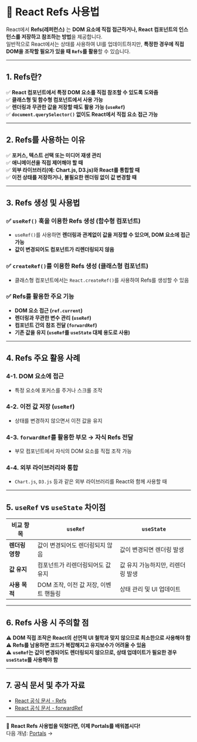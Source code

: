 # 🚀 React Refs 사용법

React에서 **Refs(레퍼런스)** 는 **DOM 요소에 직접 접근하거나, React 컴포넌트의 인스턴스를 저장하고 참조하는 방법**을 제공합니다.  
일반적으로 React에서는 상태를 사용하여 UI를 업데이트하지만, **특정한 경우에 직접 DOM을 조작할 필요가 있을 때 `Refs`를 활용**할 수 있습니다.

---

## 1. Refs란?

✅ **React 컴포넌트에서 특정 DOM 요소를 직접 참조할 수 있도록 도와줌**  
✅ **클래스형 및 함수형 컴포넌트에서 사용 가능**  
✅ **렌더링과 무관한 값을 저장할 때도 활용 가능 (`useRef`)**  
✅ **`document.querySelector()` 없이도 React에서 직접 요소 접근 가능**  

---

## 2. Refs를 사용하는 이유

✅ **포커스, 텍스트 선택 또는 미디어 재생 관리**  
✅ **애니메이션을 직접 제어해야 할 때**  
✅ **외부 라이브러리(예: Chart.js, D3.js)와 React를 통합할 때**  
✅ **이전 상태를 저장하거나, 불필요한 렌더링 없이 값 변경할 때**  

---

## 3. Refs 생성 및 사용법

### ✅ `useRef()` 훅을 이용한 Refs 생성 (함수형 컴포넌트)
- `useRef()`를 사용하면 **렌더링과 관계없이 값을 저장할 수 있으며, DOM 요소에 접근 가능**
- **값이 변경되어도 컴포넌트가 리렌더링되지 않음**

### ✅ `createRef()`를 이용한 Refs 생성 (클래스형 컴포넌트)
- 클래스형 컴포넌트에서는 `React.createRef()`를 사용하여 Refs를 생성할 수 있음

### ✅ Refs를 활용한 주요 기능
- **DOM 요소 접근 (`ref.current`)**
- **렌더링과 무관한 변수 관리 (`useRef`)**
- **컴포넌트 간의 참조 전달 (`forwardRef`)**
- **기존 값을 유지 (`useRef`를 `useState` 대체 용도로 사용)**  

---

## 4. Refs 주요 활용 사례

### 4-1. DOM 요소에 접근
- 특정 요소에 포커스를 주거나 스크롤 조작

### 4-2. 이전 값 저장 (`useRef`)
- 상태를 변경하지 않으면서 이전 값을 유지

### 4-3. `forwardRef`를 활용한 부모 → 자식 Refs 전달
- 부모 컴포넌트에서 자식의 DOM 요소를 직접 조작 가능  

### 4-4. 외부 라이브러리와 통합
- `Chart.js`, `D3.js` 등과 같은 외부 라이브러리를 React와 함께 사용할 때  

---

## 5. `useRef` vs `useState` 차이점

| 비교 항목 | `useRef` | `useState` |
|------|-----------|-----------|
| **렌더링 영향** | 값이 변경되어도 렌더링되지 않음 | 값이 변경되면 렌더링 발생 |
| **값 유지** | 컴포넌트가 리렌더링되어도 값 유지 | 값 유지 가능하지만, 리렌더링 발생 |
| **사용 목적** | DOM 조작, 이전 값 저장, 이벤트 핸들링 | 상태 관리 및 UI 업데이트 |

---

## 6. Refs 사용 시 주의할 점

⚠ **DOM 직접 조작은 React의 선언적 UI 철학과 맞지 않으므로 최소한으로 사용해야 함**  
⚠ **Refs를 남용하면 코드가 복잡해지고 유지보수가 어려울 수 있음**  
⚠ **`useRef`는 값이 변경되어도 렌더링되지 않으므로, 상태 업데이트가 필요한 경우 `useState`를 사용해야 함**  

---

## 7. 공식 문서 및 추가 자료
- [React 공식 문서 - Refs](https://react.dev/reference/react/useRef)
- [React 공식 문서 - forwardRef](https://react.dev/reference/react/forwardRef)

---
🚀 **React Refs 사용법을 익혔다면, 이제 Portals를 배워봅시다!**  
다음 개념: [Portals](./portals.md) →
